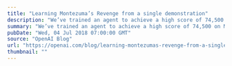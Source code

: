 ```yaml
---
title: "Learning Montezuma’s Revenge from a single demonstration"
description: "We’ve trained an agent to achieve a high score of 74,500 on Montezuma’s Revenge from a single human demonstration, better than any previously published result. Our algorithm is simple: the agent plays a sequence of games starting from carefully chosen states from the demonstration, and learns from them by optimizing the game score using PPO, the same reinforcement learning algorithm that underpins OpenAI Five."
summary: "We’ve trained an agent to achieve a high score of 74,500 on Montezuma’s Revenge from a single human demonstration, better than any previously published result. Our algorithm is simple: the agent plays a sequence of games starting from carefully chosen states from the demonstration, and learns from them by optimizing the game score using PPO, the same reinforcement learning algorithm that underpins OpenAI Five."
pubDate: "Wed, 04 Jul 2018 07:00:00 GMT"
source: "OpenAI Blog"
url: "https://openai.com/blog/learning-montezumas-revenge-from-a-single-demonstration"
thumbnail: ""
---
```


